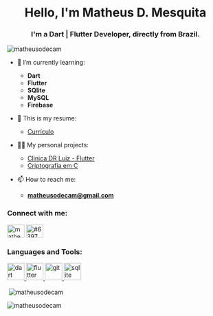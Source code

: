 <h1 align="center">Hello, I'm Matheus D. Mesquita</h1>
<h3 align="center">I'm a Dart | Flutter Developer, directly from Brazil.</h3>

<p align="left"> <img src="https://komarev.com/ghpvc/?username=matheusodecam&label=Profile%20views&color=0e75b6&style=flat" alt="matheusodecam" /> </p>

- 🌱 I’m currently learning: 
  - **Dart**
  - **Flutter**
  - **SQlite**
  - **MySQL**
  - **Firebase**

- 📑 This is my resume: 
  - [Currículo](https://github.com/matheusodecam/Curriculo/blob/main/README.md)

- 👨‍💻 My personal projects: 
  - [Clinica DR Luiz - Flutter](https://github.com/matheusodecam/Portfolio_Project1)
  - [Criptografia em C](https://github.com/matheusodecam/TrabalhoCriptografia/tree/master)

- 📫 How to reach me: 
  - **matheusodecam@gmail.com**

<h3 align="left">Connect with me:</h3>
<p align="left">

<a href="https://linkedin.com/in/matheusodecam" target="blank"><img align="center" src="https://raw.githubusercontent.com/rahuldkjain/github-profile-readme-generator/master/src/images/icons/Social/linked-in-alt.svg" alt="matheusodecam" height="30" width="40" /></a>
<a href="https://discord.gg/6397" target="blank"><img align="center" src="https://raw.githubusercontent.com/rahuldkjain/github-profile-readme-generator/master/src/images/icons/Social/discord.svg" alt="#6397" height="30" width="40" /></a>
</p>

<h3 align="left">Languages and Tools:</h3>
<p align="left"> <a href="https://dart.dev" target="_blank" rel="noreferrer"> <img src="https://www.vectorlogo.zone/logos/dartlang/dartlang-icon.svg" alt="dart" width="40" height="40"/> </a> <a href="https://flutter.dev" target="_blank" rel="noreferrer"> <img src="https://www.vectorlogo.zone/logos/flutterio/flutterio-icon.svg" alt="flutter" width="40" height="40"/> </a> <a href="https://git-scm.com/" target="_blank" rel="noreferrer"> <img src="https://www.vectorlogo.zone/logos/git-scm/git-scm-icon.svg" alt="git" width="40" height="40"/> </a> <a href="https://www.sqlite.org/" target="_blank" rel="noreferrer"> <img src="https://www.vectorlogo.zone/logos/sqlite/sqlite-icon.svg" alt="sqlite" width="40" height="40"/> </a> </p>



<p>&nbsp;<img align="center" src="https://github-readme-stats.vercel.app/api?username=matheusodecam&show_icons=true&locale=en" alt="matheusodecam" /></p>

<p><img align="center" src="https://github-readme-streak-stats.herokuapp.com/?user=matheusodecam&" alt="matheusodecam" /></p>

